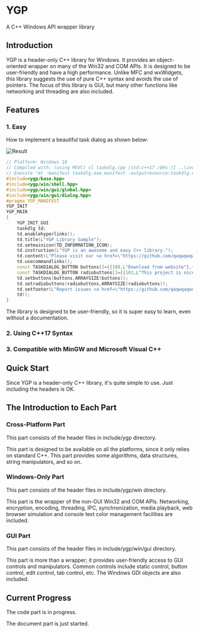 # YGP
A C++ Windows API wrapper library

## Introduction

YGP is a header-only C++ library for Windows. It provides an object-oriented wrapper on many of the Win32 and COM APIs. It is designed to be user-friendly and have a high performance. Unlike MFC and wxWidgets, this library suggests the use of pure C++ syntax and avoids the use of pointers. The focus of this library is GUI, but many other functions like networking and threading are also included.

## Features

### 1. Easy

How to implement a beautiful task dialog as shown below:

![Result](https://github.com/qaqwqaqwq-0/YGP/blob/main/sample/taskdlgresult.png)

```cpp
// Platform: Windows 10
// Compiled with: (using MSVC) cl taskdlg.cpp /std:c++17 /EHs /I ..\include
// Execute "mt -manifest taskdlg.exe.manifest -outputresource:taskdlg.exe;1" if you like.
#include<ygp/base.hpp>
#include<ygp/win/shell.hpp>
#include<ygp/win/gui/global.hpp>
#include<ygp/win/gui/dialog.hpp>
#pragma YGP_MANIFEST
YGP_INIT
YGP_MAIN
{
    YGP_INIT_GUI
    taskdlg td;
    td.enablehyperlinks();
    td.title(L"YGP Library Sample");
    td.setmainicon(TD_INFORMATION_ICON);
    td.instruction(L"YGP is an awesome and easy C++ library.");
    td.content(L"Please visit our <a href=\"https://github.com/qaqwqaqwq-0/YGP\">website</a>.");
    td.usecommandlinks();
    const TASKDIALOG_BUTTON buttons[]={{100,L"Download from website"},{101,L"Clone using Git"}};
    const TASKDIALOG_BUTTON radiobuttons[]={{103,L"This project is nice."},{104,L"This project is perfect."}};
    td.setbuttons(buttons,ARRAYSIZE(buttons));
    td.setradiobuttons(radiobuttons,ARRAYSIZE(radiobuttons));
    td.setfooter(L"Report issues <a href=\"https://github.com/qaqwqaqwq-0/YGP/issues\">here.</a>");
    td();
}
```

The library is designed to be user-friendly, so it is super easy to learn, even without a documentation.

### 2. Using C++17 Syntax

### 3. Compatible with MinGW and Microsoft Visual C++

## Quick Start

Since YGP is a header-only C++ library, it's quite simple to use. Just including the headers is OK.

## The Introduction to Each Part

### Cross-Platform Part

This part consists of the header files in include/ygp directory.

This part is designed to be available on all the platforms, since it only relies on standard C++. This part provides some algorithms, data structures, string manipulators, and so on.

### Windows-Only Part

This part consists of the header files in include/ygp/win directory.

This part is the wrapper of the non-GUI Win32 and COM APIs. Networking, encryption, encoding, threading, IPC, synchronization, media playback, web browser simulation and console text color management facilities are included. 

### GUI Part

This part consists of the header files in include/ygp/win/gui directory.

This part is more than a wrapper; it provides user-friendly access to GUI controls and manipulators. Common controls include static control, button control, edit control, tab control, etc. The Windows GDI objects are also included.

## Current Progress

The code part is in progress.

The document part is just started.